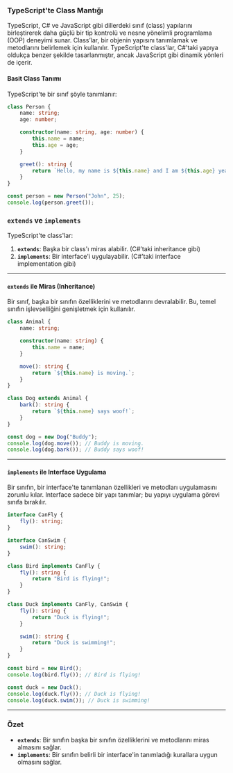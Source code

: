 ### TypeScript'te Class Mantığı

TypeScript, C# ve JavaScript gibi dillerdeki sınıf (class) yapılarını birleştirerek daha güçlü bir tip kontrolü ve nesne yönelimli programlama (OOP) deneyimi sunar. Class’lar, bir objenin yapısını tanımlamak ve metodlarını belirlemek için kullanılır. TypeScript'te class'lar, C#’taki yapıya oldukça benzer şekilde tasarlanmıştır, ancak JavaScript gibi dinamik yönleri de içerir.

#### Basit Class Tanımı
TypeScript'te bir sınıf şöyle tanımlanır:

```typescript
class Person {
    name: string;
    age: number;

    constructor(name: string, age: number) {
        this.name = name;
        this.age = age;
    }

    greet(): string {
        return `Hello, my name is ${this.name} and I am ${this.age} years old.`;
    }
}

const person = new Person("John", 25);
console.log(person.greet());
```

### `extends` ve `implements`

TypeScript'te class'lar:
1. **`extends`**: Başka bir class'ı miras alabilir. (C#’taki inheritance gibi)
2. **`implements`**: Bir interface'i uygulayabilir. (C#’taki interface implementation gibi)

---

#### `extends` ile Miras (Inheritance)

Bir sınıf, başka bir sınıfın özelliklerini ve metodlarını devralabilir. Bu, temel sınıfın işlevselliğini genişletmek için kullanılır.

```typescript
class Animal {
    name: string;

    constructor(name: string) {
        this.name = name;
    }

    move(): string {
        return `${this.name} is moving.`;
    }
}

class Dog extends Animal {
    bark(): string {
        return `${this.name} says woof!`;
    }
}

const dog = new Dog("Buddy");
console.log(dog.move()); // Buddy is moving.
console.log(dog.bark()); // Buddy says woof!
```

---

#### `implements` ile Interface Uygulama

Bir sınıfın, bir interface'te tanımlanan özellikleri ve metodları uygulamasını zorunlu kılar. Interface sadece bir yapı tanımlar; bu yapıyı uygulama görevi sınıfa bırakılır.

```typescript
interface CanFly {
    fly(): string;
}

interface CanSwim {
    swim(): string;
}

class Bird implements CanFly {
    fly(): string {
        return "Bird is flying!";
    }
}

class Duck implements CanFly, CanSwim {
    fly(): string {
        return "Duck is flying!";
    }

    swim(): string {
        return "Duck is swimming!";
    }
}

const bird = new Bird();
console.log(bird.fly()); // Bird is flying!

const duck = new Duck();
console.log(duck.fly()); // Duck is flying!
console.log(duck.swim()); // Duck is swimming!
```

---

### Özet
- **`extends`**: Bir sınıfın başka bir sınıfın özelliklerini ve metodlarını miras almasını sağlar.
- **`implements`**: Bir sınıfın belirli bir interface'in tanımladığı kurallara uygun olmasını sağlar.
